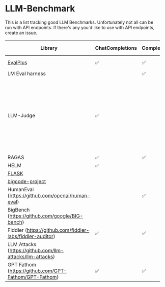 # LLM-Benchmark 

This is a list tracking good LLM Benchmarks. Unfortunately not all can be run with API endpoints. If there's any you'd like to use with API endpoints, create an issue. 

| Library | ChatCompletions | Completions | Custom Proxy | Comments |
| --- | --- | --- | --- | --- |
| [EvalPlus](https://github.com/evalplus/evalplus) | ✅ | ✅ | ✅ | Evaluates code gen |
| LM Eval harness | | ✅ | |
| LLM-Judge | ✅ | | | Evaluates chat assistants. Asks turn-by-turn conversation questions and then uses another LLM to evaluate results |
| RAGAS | ✅ | ✅ | |
| HELM   | ✅ | | [Link](https://github.com/stanford-crfm/helm/blob/main/demo.py) |
| [FLASK](https://github.com/kaistAI/FLASK) | | | |
| [bigcode-project](https://github.com/bigcode-project/bigcode-evaluation-harness) | | | |
| HumanEval (https://github.com/openai/human-eval) | | ✅ | ✅ |
| BigBench (https://github.com/google/BIG-bench) | | | |
| Fiddler (https://github.com/fiddler-labs/fiddler-auditor) | ✅ | ✅ | |
| LLM Attacks (https://github.com/llm-attacks/llm-attacks) | | | |
| GPT Fathom (https://github.com/GPT-Fathom/GPT-Fathom) | ✅ | ✅ | |
